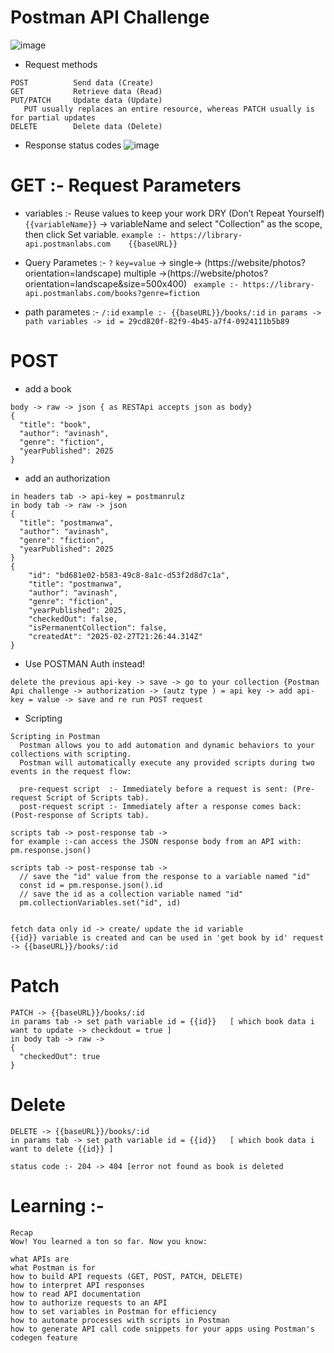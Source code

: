 # Postman API Challenge 
![image](https://github.com/user-attachments/assets/79550992-2727-4011-8ad8-68ecea3a3ee0)
* Request methods
```
POST          Send data (Create)
GET           Retrieve data (Read)
PUT/PATCH     Update data (Update) 
   PUT usually replaces an entire resource, whereas PATCH usually is for partial updates
DELETE	      Delete data (Delete)
```
* Response status codes
![image](https://github.com/user-attachments/assets/5151cc47-757e-43f4-ba4c-515a618cd9a1)

# GET :- Request  Parameters

* variables :- Reuse values to keep your work DRY (Don’t Repeat Yourself)
`{{variableName}}` -> variableName  and select "Collection" as the scope, then click Set variable.
`example :- https://library-api.postmanlabs.com    {{baseURL}}`

* Query Parametes :- `?` `key=value` ->
  single-> (https://website/photos?orientation=landscape)
  multiple ->(https://website/photos?orientation=landscape&size=500x400)
` example :- https://library-api.postmanlabs.com/books?genre=fiction`

* path parametes :- `/:id`
  `example :- {{baseURL}}/books/:id`
  `in params -> path variables -> id = 29cd820f-82f9-4b45-a7f4-0924111b5b89`

# POST
* add a book
```
body -> raw -> json { as RESTApi accepts json as body}
{
  "title": "book",
  "author": "avinash",
  "genre": "fiction",
  "yearPublished": 2025
}
```
* add an authorization 
``` req. method POST
in headers tab -> api-key = postmanrulz
in body tab -> raw -> json
{
  "title": "postmanwa",
  "author": "avinash",
  "genre": "fiction",
  "yearPublished": 2025
}
{
    "id": "bd681e02-b583-49c8-8a1c-d53f2d8d7c1a",
    "title": "postmanwa",
    "author": "avinash",
    "genre": "fiction",
    "yearPublished": 2025,
    "checkedOut": false,
    "isPermanentCollection": false,
    "createdAt": "2025-02-27T21:26:44.314Z"
}
```

* Use POSTMAN Auth instead!
```
delete the previous api-key -> save -> go to your collection {Postman Api challenge -> authorization -> (autz type ) = api key -> add api-key = value -> save and re run POST request
```
* Scripting
```
Scripting in Postman
  Postman allows you to add automation and dynamic behaviors to your collections with scripting.
  Postman will automatically execute any provided scripts during two events in the request flow:

  pre-request script  :- Immediately before a request is sent: (Pre-request Script of Scripts tab).
  post-request script :- Immediately after a response comes back: (Post-response of Scripts tab).

scripts tab -> post-response tab ->
for example :-can access the JSON response body from an API with: 
pm.response.json()
```
```
scripts tab -> post-response tab ->
  // save the "id" value from the response to a variable named "id"
  const id = pm.response.json().id
  // save the id as a collection variable named "id"
  pm.collectionVariables.set("id", id)


fetch data only id -> create/ update the id variable
{{id}} variable is created and can be used in 'get book by id' request -> {{baseURL}}/books/:id
```
# Patch
```
PATCH -> {{baseURL}}/books/:id
in params tab -> set path variable id = {{id}}   [ which book data i want to update -> checkdout = true ]
in body tab -> raw -> 
{ 
  "checkedOut": true 
}

```
# Delete
```
DELETE -> {{baseURL}}/books/:id
in params tab -> set path variable id = {{id}}   [ which book data i want to delete {{id}} ]

status code :- 204 -> 404 [error not found as book is deleted 
```

# Learning :-
```
Recap
Wow! You learned a ton so far. Now you know:

what APIs are
what Postman is for
how to build API requests (GET, POST, PATCH, DELETE)
how to interpret API responses
how to read API documentation
how to authorize requests to an API
how to set variables in Postman for efficiency
how to automate processes with scripts in Postman
how to generate API call code snippets for your apps using Postman's codegen feature
```


